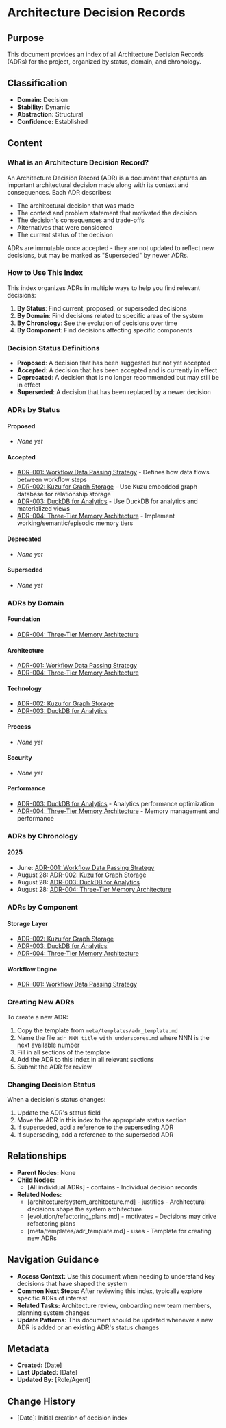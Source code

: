 # Architecture Decision Records

## Purpose
This document provides an index of all Architecture Decision Records (ADRs) for the project, organized by status, domain, and chronology.

## Classification
- **Domain:** Decision
- **Stability:** Dynamic
- **Abstraction:** Structural
- **Confidence:** Established

## Content

### What is an Architecture Decision Record?

An Architecture Decision Record (ADR) is a document that captures an important architectural decision made along with its context and consequences. Each ADR describes:

- The architectural decision that was made
- The context and problem statement that motivated the decision
- The decision's consequences and trade-offs
- Alternatives that were considered
- The current status of the decision

ADRs are immutable once accepted - they are not updated to reflect new decisions, but may be marked as "Superseded" by newer ADRs.

### How to Use This Index

This index organizes ADRs in multiple ways to help you find relevant decisions:

1. **By Status**: Find current, proposed, or superseded decisions
2. **By Domain**: Find decisions related to specific areas of the system
3. **By Chronology**: See the evolution of decisions over time
4. **By Component**: Find decisions affecting specific components

### Decision Status Definitions

- **Proposed**: A decision that has been suggested but not yet accepted
- **Accepted**: A decision that has been accepted and is currently in effect
- **Deprecated**: A decision that is no longer recommended but may still be in effect
- **Superseded**: A decision that has been replaced by a newer decision

### ADRs by Status

#### Proposed
- *None yet*

#### Accepted
- [ADR-001: Workflow Data Passing Strategy](./adr_001_workflow_data_passing_strategy.md) - Defines how data flows between workflow steps
- [ADR-002: Kuzu for Graph Storage](./adr_002_kuzu_graph_database.md) - Use Kuzu embedded graph database for relationship storage
- [ADR-003: DuckDB for Analytics](./adr_003_duckdb_analytics.md) - Use DuckDB for analytics and materialized views
- [ADR-004: Three-Tier Memory Architecture](./adr_004_memory_architecture.md) - Implement working/semantic/episodic memory tiers

#### Deprecated
- *None yet*

#### Superseded
- *None yet*

### ADRs by Domain

#### Foundation
- [ADR-004: Three-Tier Memory Architecture](./adr_004_memory_architecture.md)

#### Architecture
- [ADR-001: Workflow Data Passing Strategy](./adr_001_workflow_data_passing_strategy.md)
- [ADR-004: Three-Tier Memory Architecture](./adr_004_memory_architecture.md)

#### Technology
- [ADR-002: Kuzu for Graph Storage](./adr_002_kuzu_graph_database.md)
- [ADR-003: DuckDB for Analytics](./adr_003_duckdb_analytics.md)

#### Process
- *None yet*

#### Security
- *None yet*

#### Performance
- [ADR-003: DuckDB for Analytics](./adr_003_duckdb_analytics.md) - Analytics performance optimization
- [ADR-004: Three-Tier Memory Architecture](./adr_004_memory_architecture.md) - Memory management and performance

### ADRs by Chronology

#### 2025
- June: [ADR-001: Workflow Data Passing Strategy](./adr_001_workflow_data_passing_strategy.md)
- August 28: [ADR-002: Kuzu for Graph Storage](./adr_002_kuzu_graph_database.md)
- August 28: [ADR-003: DuckDB for Analytics](./adr_003_duckdb_analytics.md)
- August 28: [ADR-004: Three-Tier Memory Architecture](./adr_004_memory_architecture.md)

### ADRs by Component

#### Storage Layer
- [ADR-002: Kuzu for Graph Storage](./adr_002_kuzu_graph_database.md)
- [ADR-003: DuckDB for Analytics](./adr_003_duckdb_analytics.md)
- [ADR-004: Three-Tier Memory Architecture](./adr_004_memory_architecture.md)

#### Workflow Engine
- [ADR-001: Workflow Data Passing Strategy](./adr_001_workflow_data_passing_strategy.md)

### Creating New ADRs

To create a new ADR:

1. Copy the template from `meta/templates/adr_template.md`
2. Name the file `adr_NNN_title_with_underscores.md` where NNN is the next available number
3. Fill in all sections of the template
4. Add the ADR to this index in all relevant sections
5. Submit the ADR for review

### Changing Decision Status

When a decision's status changes:

1. Update the ADR's status field
2. Move the ADR in this index to the appropriate status section
3. If superseded, add a reference to the superseding ADR
4. If superseding, add a reference to the superseded ADR

## Relationships
- **Parent Nodes:** None
- **Child Nodes:** 
  - [All individual ADRs] - contains - Individual decision records
- **Related Nodes:** 
  - [architecture/system_architecture.md] - justifies - Architectural decisions shape the system architecture
  - [evolution/refactoring_plans.md] - motivates - Decisions may drive refactoring plans
  - [meta/templates/adr_template.md] - uses - Template for creating new ADRs

## Navigation Guidance
- **Access Context:** Use this document when needing to understand key decisions that have shaped the system
- **Common Next Steps:** After reviewing this index, typically explore specific ADRs of interest
- **Related Tasks:** Architecture review, onboarding new team members, planning system changes
- **Update Patterns:** This document should be updated whenever a new ADR is added or an existing ADR's status changes

## Metadata
- **Created:** [Date]
- **Last Updated:** [Date]
- **Updated By:** [Role/Agent]

## Change History
- [Date]: Initial creation of decision index
